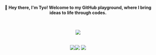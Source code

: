<div align="center">
<b><p>👋    Hey there, I'm Tyo! Welcome to my GitHub playground, where I bring ideas to life through codes.</p></b>
<br><br>
<img src="https://skillicons.dev/icons?i=js,ts,mysql,html,css,nodejs,bash,redis,mongodb,npm,netlify,vercel,discordjs&perline=5">
<br><br><br>
<img src="https://github-readme-stats.vercel.app/api?username=tyowk&theme=dark"><img src="https://github-readme-stats.vercel.app/api/top-langs/?username=tyowk&theme=dark&layout=compact">
<img src="https://lanyard.cnrad.dev/api/1009314804525178920?showDisplayName=true&animated=true&hideProfile=false&theme=dark&ignoreAppId=&idleMessage=beep%20boop%20are%20you%20a%20robot%3F">
</div>
